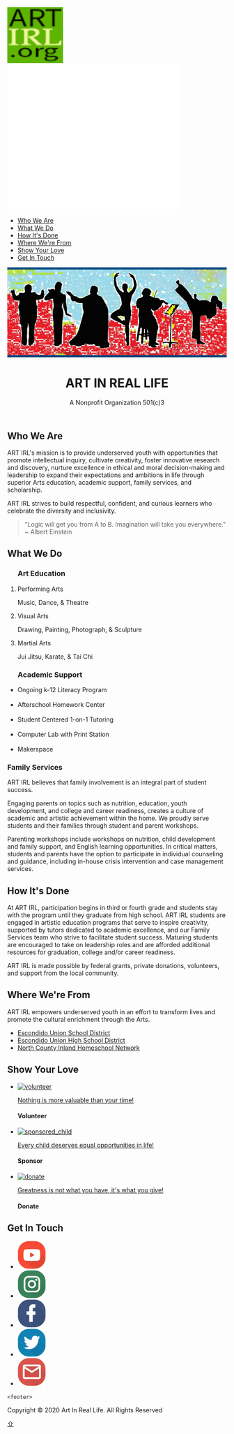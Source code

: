 <html lang="en">
<head>
    <meta charset="UTF-8">
    <title>Art-IRL.org</title>
    <meta name="viewport" content="width=device-width, initial-scale=1">
    <link rel="stylesheet" href="styles.css">
    <link rel="stylesheet" href="css/mygallery.css">
    <link rel="stylesheet" href="css/lightbox.css">
</head>
<body>
    <nav id="globalnav">
    <a href="#" id="logo"><img src="images/ARTIRL.svg" alt="ART-IRL-logo"></a>
    <a href="#" id="menu"><img src="images/menu-ivory.svg" alt="menu"></a>
        <ul id="tab">
            <li><a href="#about">Who We Are</a></li>
            <li><a href="#what">What We Do</a></li>
            <li><a href="#how">How It's Done</a></li> 
            <li><a href="#location">Where We're From</a></li>
            <li><a href="#support">Show Your Love</a></li>
            <li><a href="#contact">Get In Touch</a></li>
        </ul>
    </nav>
    <header id="top">
        <a href="#"><img id="desktop" src="images/artpic_BGwithBORDER.jpg"></a>
        <div id="title">
          <h1>ART IN REAL LIFE</h1>
          <p id="byline>">A Nonprofit Organization 501(c)3</p>
        </div>
    </header>
    <main id="content">
    <article id="about">
        <h2>Who We Are</h2>
        <p id="one"> ART IRL's mission is to provide underserved youth with opportunities that promote intellectual inquiry, cultivate creativity, foster innovative research and discovery, nurture excellence in ethical and moral decision-making and leadership to expand their expectations and ambitions in life through superior Arts education, academic support, family services, and scholarship.</p>
        <p>ART IRL strives to build respectful, confident, and curious learners who celebrate the diversity and inclusivity.</p>
        <blockquote>"Logic will get you from A to B. Imagination will take you everywhere." ~ Albert Einstein</blockquote>
    <article id="what"><h2>What We Do</h2>
        <section class="column">           
            <div class="art">
            <ol><h3> Art Education</h3>
              <li>Performing Arts</li>
                <p>Music, Dance, &amp; Theatre</p>
              <li>Visual Arts</li>
                <p>Drawing, Painting, Photograph, &amp; Sculpture</p>
              <li>Martial Arts</li>
                <p>Jui Jitsu, Karate, &amp; Tai Chi</p>
            </ol>
            </div>
            <div class="" id="academic">
            <ul> <h3> Academic Support</h3>
                <li> Ongoing k-12 Literacy Program</li><br>
                <li> Afterschool Homework Center</li><br>
                <li> Student Centered 1-on-1 Tutoring</li><br>
                <li> Computer Lab with Print Station</li><br>
                <li> Makerspace </li>
            </ul>
        </div>
    </section>
    <section class="row" id="family">      
        <div class="">
            <h3> Family Services</h3>
            <p> ART IRL believes that family involvement is an integral part of student success.</p>
            <p id="one">Engaging parents on topics such as nutrition, education, youth development, and college and career readiness, creates a culture of academic and artistic achievement within the home. We proudly serve students and their families through student and parent workshops.</p>
            <p id="one">Parenting workshops include workshops on nutrition, child development and family support, and English learning opportunities. In critical matters, students and parents have the option to participate in individual counseling and guidance, including in-house crisis intervention and case management services.</p>
        </div>
    </section>
</article>
    <article id="how">
<!--    MAYBE insert 3 ICON img tags for art, academics, family-->
            <h2> How It's Done</h2>
            <p> At ART IRL, participation begins in third or fourth grade and students stay with the program until they graduate from high school. ART IRL students are engaged in artistic education programs that serve to inspire creativity, supported by tutors dedicated to academic excellence, and our Family Services team who strive to facilitate student success. Maturing students are encouraged to take on leadership roles and are afforded additional resources for graduation, college and/or career readiness.</p>
            <p id="possible"> ART IRL is made possible by federal grants, private donations, volunteers, and support from the local community.</p>
        </article>
    <article id="location">
            <h2> Where We're From</h2>
            <p> ART IRL empowers underserved youth in an effort to transform lives and promote the cultural enrichment through the Arts.</p>
            <ul>
                <li><a href="https://eusd.org/" target="_blank">Escondido Union School District</a></li>
                <li><a href="https://www.euhsd.org/" target="_blank">Escondido Union High School District</a></li>
                <li><a href="https://www.sandiegocountyschools.com/homeschool-resources" target="_blank">North County Inland Homeschool Network</a></li>
            </ul>
        </article>
    <article id="support">
<!-- ////// ADD LINKS TO PLEDGE FORMS FOR VOLUNTEER, SPONSOR, &, DONATE //////-->
<!--    MAYBE insert 3 PHOTO img tags for art, academics, family-->
            <h2> Show Your Love</h2>                   
                <ul class="gallery three">
                <li class=""><a href="#"><img src="images/helpinghands.jpg" alt="volunteer"/></a>
                  <p class= "overlay"><a href="images/helpinghands.jpg" data-lightbox="contribute">Nothing is more valuable than your time!</a></p>
                    <h4>Volunteer</h4>
                </li>          
                <li class=""><a href="#"><img src="images/arthappens.jpg" alt="sponsored_child"/></a>
                   <p class= "overlay"><a href="images/arthappens.jpg" data-lightbox="contribute">Every child deserves equal opportunities in life!</a></p>
                    <h4>Sponsor</h4>
                </li>        
                <li class=""><a href="#"><img src="images/groot.jpg" alt="donate"/></a>
                   <p class= "overlay"><a href="images/groot.jpg" data-lightbox="contribute">Greatness is not what you have, it's what you give!</a></p>
                    <h4> Donate</h4>
                </li>
                </ul>
        </article>
    <article id="contact">
            <h2> Get In Touch </h2>
<!-- insert ICON image tags, Youtube, Insta, FB, Twitter, email        -->
          <ul id="social" class="gallery five">
            <li><a href="#"><img id="YouTube" src="images/iconfinder_icon-youtube-material-design_3185252.png"></a></li>
            <li><a href="#"><img id="Instagram" src="images/iconfinder_icon-instagram-material-design_3185257.png"></a></li>
            <li><a href="#"><img id="Facebook" src="images/iconfinder_icon-facebook-material-design_3185259.png"></a></li>
            <li><a href="#"><img id="Twitter" src="images/iconfinder_icon-twitter-material-design_3185254.png"></a></li>
            <li><a href="mailto:info@artirl.org"><img id="Email" src="images/iconfinder_icon-email-material-design_3185260.png"></a></li>
            </ul>
        </article>        
    
<!--///// EVENTUALLY THIS WEBSITE WILL NEED TO INCLUDE:
A STUDENT REGISTRATION FORM
VOLUNTEER REGISTRATION FORM
SPONSOR & DONATION PLEDGE CARDS
PROGRAM SCHEDULES & LAB HOURS
SERVICE LOCATION OFFICE HOURS
CORPORATE OFFICE ADDRESS 
ADMINISTRATION'S BIOS
WORKING SOCIAL MEDIA LINKS!!!!
/////-->
    <footer> 
   <p> Copyright © 2020 Art In Real Life. All Rights Reserved</p>    
    <a href="#top" id="backtotop" Title="Back to Top ">&#8679;</a>
    </footer>    
    <script src="js/jquery-3.5.1.min.js"></script>
<!--    Mobile Menu Toggle   -->
    <script>
    $(document).ready(function(){
        // MENU BUTTON TOGGLE
        $("#globalnav").click(function(){
            $("#globalnav").toggleClass("nav_open");
        });
        //REMOVE nav_open CLASS WHEN LINK IS CLICKED
        $("#globalnav ul li a #tab").click(function(){
            $("#globalnav").removeClass("nav_open");
        });
       // FADE IN-OUT BACKTOTOP HTMLButtonElement
        $(window).scroll(function(){
            if ($(this).scrollTop() >600) {
                // DO THIS IF TRUE
                $("#backtotop").fadeIn();
            } else {
                // DO THIS IF FALSE
                $("#backtotop").fadeOut();
            }
        });
     // END DOCUMENT READY FUNCTION
     });
        
    // NEW SMOOTH SCROLL    
    $(document).on('click', 'a[href^="#"]', function (event) {
        event.preventDefault();

        $('html, body').animate({
            scrollTop: $($.attr(this, 'href')).offset().top - 70
        }, 500);
    });
    </script>
    <script src="js/lightbox.js" ></script>

